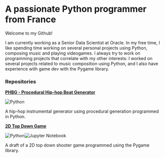 # A passionate Python programmer from France

Welcome to my Github!

I am currently working as a Senior Data Scientist at Oracle. In my free time, I like spending time working on several personal projects using Python, composing music and playing videogames. I always try to work on programming projects that correlate with my other interests: I worked on several projects related to music composition using Python, and I also have experience with game dev with the Pygame library.

### Repositories
**[PHBG - Procedural Hip-hop Beat Generator](https://github.com/novaski1/PHBG "PHBG")** 

![Python](https://img.shields.io/badge/python-3670A0?style=for-the-badge&logo=python&logoColor=ffdd54)

A hip-hop instrumental generator using procedural generation programmed in Python.


**[2D Top Down Game](https://github.com/novaski1/2D-Top-Down-Game "2D Top Down Game")** 

![Python](https://img.shields.io/badge/python-3670A0?style=for-the-badge&logo=python&logoColor=ffdd54)![Jupyter Notebook](https://img.shields.io/badge/jupyter-%23FA0F00.svg?style=for-the-badge&logo=jupyter&logoColor=white)

A draft of a 2D top down shooter game programmed using the Pygame library.